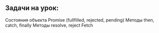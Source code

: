 ## Задачи на урок:

Состояния объекта Promise (fullfilled, rejected, pending)
Методы then, catch, finally
Методы resolve, reject
Fetch
